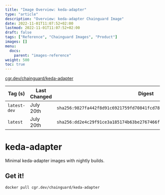 ```yaml
---
title: "Image Overview: keda-adapter"
type: "article"
description: "Overview: keda-adapter Chainguard Image"
date: 2022-11-01T11:07:52+02:00
lastmod: 2022-11-01T11:07:52+02:00
draft: false
tags: ["Reference", "Chainguard Images", "Product"]
images: []
menu:
  docs:
    parent: "images-reference"
weight: 500
toc: true
---
```


[cgr.dev/chainguard/keda-adapter](https://github.com/chainguard-images/images/tree/main/images/keda-adapter)

| Tag (s)       | Last Changed | Digest                                                                    |
|---------------|--------------|---------------------------------------------------------------------------|
|  `latest-dev` | July 20th    | `sha256:9827fa442f8d91c6921759fd70841fcd788c34b3c1f9774379cfa2002f806aad` |
|  `latest`     | July 20th    | `sha256:dd2e4c29f91ce3a185174b63be2767466f97cf3ef200855795b40e504cf4244e` |

# keda-adapter

Minimal keda-adapter images with nightly builds.

## Get it!

```shell
docker pull cgr.dev/chainguard/keda-adapter
```
